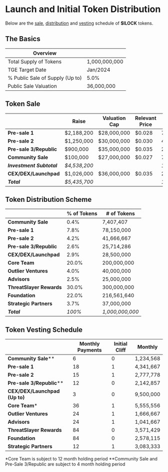 # Launch and Initial Token Distribution

Below are the [sale](#sale), [distribution](#distribution) and [vesting](#vesting) schedule of **$ILOCK** tokens.

## The Basics

| Overview                        |               |
|---------------------------------|---------------|
| Total Supply of Tokens          | 1,000,000,000 |
| TGE Target Date                 | Jan/2024      |
| % Public Sale of Supply (Up to) | 5.0%          |
| Public Sale Valuation           | 36,000,000    |

## Token Sale

|                         | Raise       | Valuation Cap | Relevant Price  | Tokens      | % of Tokens   |
|-------------------------|-------------|---------------|-----------------|-------------|---------------|
| **Pre-sale 1**          | $2,188,200  | $28,000,000   |  $0.028         | 78,150,000  |   7.82%       |
| **Pre-sale 2**          | $1,250,000  | $30,000,000   |  $0.030         | 41,666,667  |   4.17%       |
| **Pre-sale 3/Republic** | $900,000    | $35,000,000   |  $0.035         | 25,714,286  |   2.57%       |
| **Community Sale**      | $100,000    | $27,000,000   |  $0.027         | 7,407,407   |   0.37%       |
| ***Investment Subtotal***|*$4,538,200*|               |                 |*152,938,360*|   *15.29%*    |
| **CEX/DEX/Launchpad**   | $1,026,000    | $36,000,000   |  $0.035         | 28,500,000  |   2.85%       |
| ***Total***             |*$5,435,700* |               |                 |*177,734,656*|   *17.77%*    |


## Token Distribution Scheme

|                      | % of Tokens | # of Tokens   |
|----------------------|-------------|---------------|
| **Community Sale**   | 0.4%        | 7,407,407     |
| **Pre-sale 1**       | 7.8%        | 78,150,000    |
| **Pre-sale 2**       | 4.2%        | 41,666,667    |
| **Pre-sale 3/Republic**| 2.6%        | 25,714,286    |
| **CEX/DEX/Launchpad**| 2.9%        | 28,500,000    |        
| **Core Team**        | 20.0%       | 200,000,000   |
| **Outlier Ventures** | 4.0%        | 40,000,000    |
| **Advisors**         | 2.5%        | 25,000,000    |
| **ThreatSlayer Rewards**| 30.0%       | 300,000,000   |
| **Foundation**       | 22.0%       | 216,561,640   |
| **Strategic Partners**| 3.7%   | 37,000,000    |
| ***Total***          | *100%*      |*1,000,000,000*|


## Token Vesting Schedule

|                        | Monthly Payments | Initial Cliff | Monthly     |
|------------------------|------------------|---------------|-------------|
| **Community Sale****     | 6               | 0             |  1,234,568  |
| **Pre-sale 1**         | 18               | 1             |  4,341,667  |
| **Pre-sale 2**         | 15               | 1             |  2,777,778  |
| **Pre-sale 3/Republic****| 12              | 0             |  2,142,857  |
| **CEX/DEX/Launchpad (Up to)**| 3                | 0             |  9,500,000 |
| **Core Team***       | 36               | 1             |  5,555,556  |
| **Outlier Ventures**   | 24               | 1             |  1,666,667  |
| **Advisors**           | 24               | 1             |  1,041,667  |
| **ThreatSlayer Rewards**  |84              | 0             |  3,571,429  |
| **Foundation**         | 84               | 0             |  2,578,115  |
| **Strategic Partners**| 12                | 1             |  3,083,333  |

*Core Team is subject to 12 month holding period
**Community Sale and Pre-Sale 3/Republic are subject to 4 month holding period
